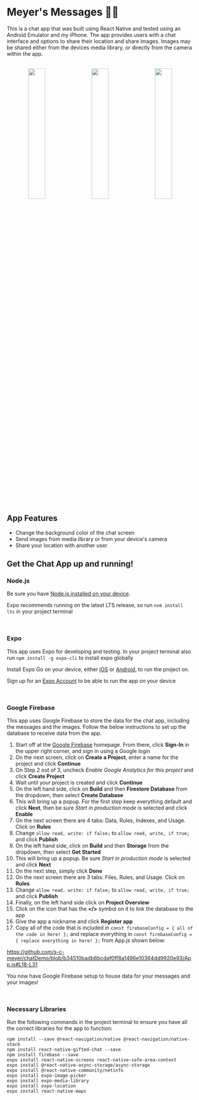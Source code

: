 # Meyer's Messages 📱📨

This is a chat app that was built using React Native and tested using an Android Emulator and my iPhone. The app provides users with a chat interface and options to share their location and share images. Images may be shared either from the devices media library, or directly from the camera within the app.  

<br>
  
<div align=center>
  <img src="https://github.com/s-c-meyer/chatDemo/assets/127259009/1a42234d-dc6e-448a-b70e-a301ff17e839" width="30%" />&nbsp;&nbsp;&nbsp;&nbsp;
  <img src="https://github.com/s-c-meyer/chatDemo/assets/127259009/00f29c76-04ac-4135-815a-90c7fa4c9d1b" width="30%" />&nbsp;&nbsp;&nbsp;&nbsp;
  <img src="https://github.com/s-c-meyer/chatDemo/assets/127259009/c68362d7-b7e5-4dd4-a856-eb9910442d45" width="30%" />
</div>





## App Features
- Change the background color of the chat screen
- Send images from media library or from your device's camera
- Share your location with another user
  


## Get the Chat App up and running! 
### Node.js
Be sure you have [Node.js installed on your device](https://nodejs.org/en/learn/getting-started/how-to-install-nodejs).

Expo recommends running on the latest LTS release, so run `nvm install lts` in your project terminal

<br>

### Expo 
This app uses Expo for developing and testing. In your project terminal also run `npm install -g expo-cli` to install expo globally

Install Expo Go on your device, either [iOS](https://apps.apple.com/us/app/expo-go/id982107779) or [Android](https://play.google.com/store/apps/details?id=host.exp.exponent&hl=en_US&gl=US&pli=1), to run the project on. 

Sign up for an [Expo Account](expo.dev) to be able to run the app on your device 

<br>

### Google Firebase
This app uses Google Firebase to store the data for the chat app, including the messages and the images. Follow the below instructions to set up the database to receive data from the app.

1. Start off at the [Google Firebase](https://firebase.google.com/) homepage. From there, click **Sign-In** in the upper right corner, and sign in using a Google login
2. On the next screen, click on **Create a Project**, enter a name for the project and click **Continue**
3. On Step 2 out of 3, uncheck *Enable Google Analytics for this project* and click **Create Project**
4. Wait until your project is created and click **Continue**
5. On the left hand side, click on **Build** and then **Firestore Database** from the dropdown, then select **Create Database**
6. This will bring up a popup. For the first step keep everything default and click **Next**, then be sure *Start in production mode* is selected and click **Enable**
7. On the next screen there are 4 tabs: Data, Rules, Indexes, and Usage. Click on **Rules**
8. Change `allow read, write: if false;` to `allow read, write, if true;` and click **Publish**
9. On the left hand side, click on **Build** and then **Storage** from the dropdown, then select **Get Started**
10. This will bring up a popup. Be sure *Start in production mode* is selected and click **Next**
11. On the next step, simply click **Done**
12. On the next screen there are 3 tabs: Files, Rules, and Usage. Click on **Rules**
13. Change `allow read, write: if false;` to `allow read, write, if true;` and click **Publish**
14. Finally, on the left hand side click on **Project Overview**
15. Click on the icon that has the **</>** symbol on it to link the database to the app
16. Give the app a nickname and click **Register app**
17. Copy all of the code that is included in `const firebaseConfig = { all of the code in here! };` and replace everything in `const firebaseConfig = { replace everything in here! };` from App.js shown below:

https://github.com/s-c-meyer/chatDemo/blob/b34510badb6bcdaf0ff8a1496e10364dd9920e93/App.js#L18-L31


You now have Google Firebase setup to house data for your messages and your images!

<br>

### Necessary Libraries
Run the following commands in the project terminal to ensure you have all the correct libraries for the app to function:
```
npm install --save @react-navigation/native @react-navigation/native-stack
npm install react-native-gifted-chat --save
npm install firebase --save
expo install react-native-screens react-native-safe-area-context
expo install @react-native-async-storage/async-storage
expo install @react-native-community/netinfo
expo install expo-image-picker
expo install expo-media-library
expo install expo-location
expo install react-native-maps
```
